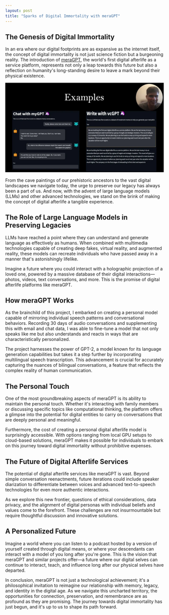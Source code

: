 ```yaml
---
layout: post
title: "Sparks of Digital Immortality with meraGPT"
---
```


## The Genesis of Digital Immortality
In an era where our digital footprints are as expansive as the internet itself, the concept of digital immortality is not just science fiction but a burgeoning reality. The introduction of [meraGPT](https://meraGPT.com), the world's first digital afterlife as a service platform, represents not only a leap towards this future but also a reflection on humanity's long-standing desire to leave a mark beyond their physical existence.

![Examples showing the meraGPT models](../images/meraGPT.webp)

From the cave paintings of our prehistoric ancestors to the vast digital landscapes we navigate today, the urge to preserve our legacy has always been a part of us. And now, with the advent of large language models (LLMs) and other advanced technologies, we stand on the brink of making the concept of digital afterlife a tangible experience.

## The Role of Large Language Models in Preserving Legacies
LLMs have reached a point where they can understand and generate language as effectively as humans. When combined with multimedia technologies capable of creating deep fakes, virtual reality, and augmented reality, these models can recreate individuals who have passed away in a manner that's astonishingly lifelike.

Imagine a future where you could interact with a holographic projection of a loved one, powered by a massive database of their digital interactions—photos, videos, text conversations, and more. This is the promise of digital afterlife platforms like meraGPT.

## How meraGPT Works
As the brainchild of this project, I embarked on creating a personal model capable of mirroring individual speech patterns and conversational behaviors. Recording 30 days of audio conversations and supplementing this with email and chat data, I was able to fine-tune a model that not only speaks like me but also understands and reacts in ways that are characteristically personalized.

The project harnesses the power of GPT-2, a model known for its language generation capabilities but takes it a step further by incorporating multilingual speech transcription. This advancement is crucial for accurately capturing the nuances of bilingual conversations, a feature that reflects the complex reality of human communication.

## The Personal Touch
One of the most groundbreaking aspects of meraGPT is its ability to maintain the personal touch. Whether it's interacting with family members or discussing specific topics like computational thinking, the platform offers a glimpse into the potential for digital entities to carry on conversations that are deeply personal and meaningful.

Furthermore, the cost of creating a personal digital afterlife model is surprisingly accessible. With options ranging from local GPU setups to cloud-based solutions, meraGPT makes it possible for individuals to embark on this journey toward digital immortality without prohibitive expenses.

## The Future of Digital Afterlife Services
The potential of digital afterlife services like meraGPT is vast. Beyond simple conversation reenactments, future iterations could include speaker diarization to differentiate between voices and advanced text-to-speech technologies for even more authentic interactions.

As we explore this new frontier, questions of ethical considerations, data privacy, and the alignment of digital personas with individual beliefs and values come to the forefront. These challenges are not insurmountable but require thoughtful discussion and innovative solutions.

## A Personalized Future
Imagine a world where you can listen to a podcast hosted by a version of yourself created through digital means, or where your descendants can interact with a model of you long after you're gone. This is the vision that meraGPT and similar projects offer—a future where our digital selves can continue to interact, teach, and influence long after our physical selves have departed.

In conclusion, meraGPT is not just a technological achievement; it's a philosophical invitation to reimagine our relationship with memory, legacy, and identity in the digital age. As we navigate this uncharted territory, the opportunities for connection, preservation, and remembrance are as profound as they are promising. The journey towards digital immortality has just begun, and it's up to us to shape its path forward.
